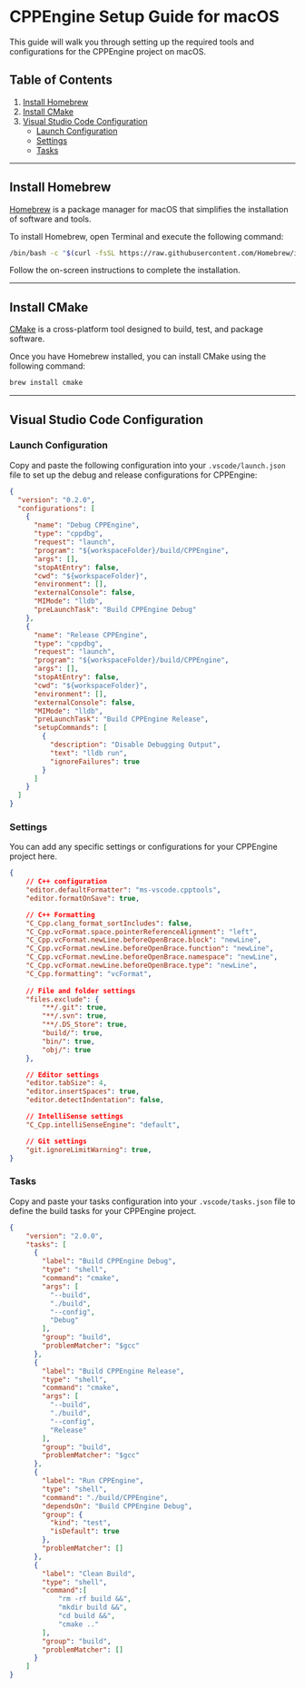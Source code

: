 # CPPEngine Setup Guide for macOS

This guide will walk you through setting up the required tools and configurations for the CPPEngine project on macOS.

## Table of Contents

1. [Install Homebrew](#install-homebrew)
2. [Install CMake](#install-cmake)
3. [Visual Studio Code Configuration](#visual-studio-code-configuration)
   - [Launch Configuration](#launch-configuration)
   - [Settings](#settings)
   - [Tasks](#tasks)

---

## Install Homebrew

[Homebrew](https://brew.sh/) is a package manager for macOS that simplifies the installation of software and tools.

To install Homebrew, open Terminal and execute the following command:

```bash
/bin/bash -c "$(curl -fsSL https://raw.githubusercontent.com/Homebrew/install/HEAD/install.sh)"
```

Follow the on-screen instructions to complete the installation.

---

## Install CMake

[CMake](https://cmake.org/) is a cross-platform tool designed to build, test, and package software.

Once you have Homebrew installed, you can install CMake using the following command:

```bash
brew install cmake
```

---

## Visual Studio Code Configuration

### Launch Configuration

Copy and paste the following configuration into your `.vscode/launch.json` file to set up the debug and release configurations for CPPEngine:

```json
{
  "version": "0.2.0",
  "configurations": [
    {
      "name": "Debug CPPEngine",
      "type": "cppdbg",
      "request": "launch",
      "program": "${workspaceFolder}/build/CPPEngine",
      "args": [],
      "stopAtEntry": false,
      "cwd": "${workspaceFolder}",
      "environment": [],
      "externalConsole": false,
      "MIMode": "lldb",
      "preLaunchTask": "Build CPPEngine Debug"
    },
    {
      "name": "Release CPPEngine",
      "type": "cppdbg",
      "request": "launch",
      "program": "${workspaceFolder}/build/CPPEngine",
      "args": [],
      "stopAtEntry": false,
      "cwd": "${workspaceFolder}",
      "environment": [],
      "externalConsole": false,
      "MIMode": "lldb",
      "preLaunchTask": "Build CPPEngine Release",
      "setupCommands": [
        {
          "description": "Disable Debugging Output",
          "text": "lldb run",
          "ignoreFailures": true
        }
      ]
    }
  ]
}
```

### Settings

You can add any specific settings or configurations for your CPPEngine project here.

```json
{
    // C++ configuration
    "editor.defaultFormatter": "ms-vscode.cpptools",
    "editor.formatOnSave": true,

    // C++ Formatting
    "C_Cpp.clang_format_sortIncludes": false,
    "C_Cpp.vcFormat.space.pointerReferenceAlignment": "left",
    "C_Cpp.vcFormat.newLine.beforeOpenBrace.block": "newLine",
    "C_Cpp.vcFormat.newLine.beforeOpenBrace.function": "newLine",
    "C_Cpp.vcFormat.newLine.beforeOpenBrace.namespace": "newLine",
    "C_Cpp.vcFormat.newLine.beforeOpenBrace.type": "newLine",
    "C_Cpp.formatting": "vcFormat",
    
    // File and folder settings
    "files.exclude": {
        "**/.git": true,
        "**/.svn": true,
        "**/.DS_Store": true,
        "build/": true,
        "bin/": true,
        "obj/": true
    },

    // Editor settings
    "editor.tabSize": 4,
    "editor.insertSpaces": true,
    "editor.detectIndentation": false,

    // IntelliSense settings
    "C_Cpp.intelliSenseEngine": "default",

    // Git settings
    "git.ignoreLimitWarning": true,
}
```

### Tasks

Copy and paste your tasks configuration into your `.vscode/tasks.json` file to define the build tasks for your CPPEngine project.

```json
{
    "version": "2.0.0",
    "tasks": [
      {
        "label": "Build CPPEngine Debug",
        "type": "shell",
        "command": "cmake",
        "args": [
          "--build",
          "./build",
          "--config",
          "Debug"
        ],
        "group": "build",
        "problemMatcher": "$gcc"
      },
      {
        "label": "Build CPPEngine Release",
        "type": "shell",
        "command": "cmake",
        "args": [
          "--build",
          "./build",
          "--config",
          "Release"
        ],
        "group": "build",
        "problemMatcher": "$gcc"
      },
      {
        "label": "Run CPPEngine",
        "type": "shell",
        "command": "./build/CPPEngine",
        "dependsOn": "Build CPPEngine Debug",
        "group": {
          "kind": "test",
          "isDefault": true
        },
        "problemMatcher": []
      },
      {
        "label": "Clean Build",
        "type": "shell",
        "command":[
            "rm -rf build &&",
            "mkdir build &&",
            "cd build &&",
            "cmake .."
        ],
        "group": "build",
        "problemMatcher": []
      }
    ]
}
```
